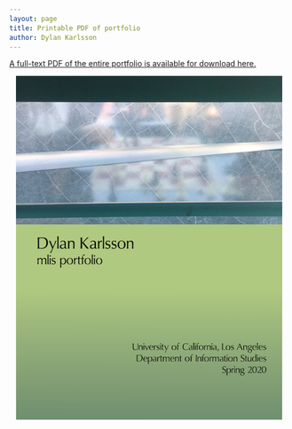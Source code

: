 ```yaml
---
layout: page
title: Printable PDF of portfolio
author: Dylan Karlsson
---
```


[A full-text PDF of the entire portfolio is available for download here.](Portfolio_Karlsson.pdf)

<center><img src="https://raw.githubusercontent.com/dylankarlsson/portfolio/master/assets/Portfolio_Cover.png" alt= "Portfolio cover, with image of window obscuring a chess game."></center>
